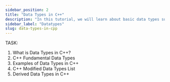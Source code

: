 ```yaml
---
sidebar_position: 2
title: "Data Types in C++"
description: "In this tutorial, we will learn about basic data types such as int, float, char, etc. in C++ programming with the help of examples. A data type determines the type and size of an variable."
sidebar_label: "Datatypes"
slug: data-types-in-cpp
---
```


TASK:

1. What is Data Types in C++?
2. C++ Fundamental Data Types
3. Examples of Data Types in C++
4. C++ Modified Data Types List
5. Derived Data Types in C++